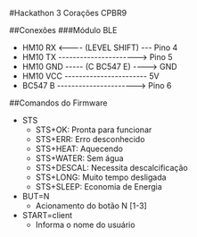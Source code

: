 #Hackathon 3 Corações CPBR9

##Conexões
###Módulo BLE
* HM10 RX   <---- (LEVEL SHIFT) --- Pino 4
* HM10 TX   ----------------------> Pino 5
* HM10 GND  ----- (C BC547 E) ----> GND
* HM10 VCC  ----------------------- 5V
* BC547 B   ----------------------> Pino 6

##Comandos do Firmware
* STS
  * STS+OK: Pronta para funcionar
  * STS+ERR: Erro desconhecido
  * STS+HEAT: Aquecendo
  * STS+WATER: Sem água
  * STS+DESCAL: Necessita descalcificação
  * STS+LONG: Muito tempo desligada
  * STS+SLEEP: Economia de Energia
* BUT=N
  * Acionamento do botão N [1-3]
* START=client
  * Informa o nome do usuário
